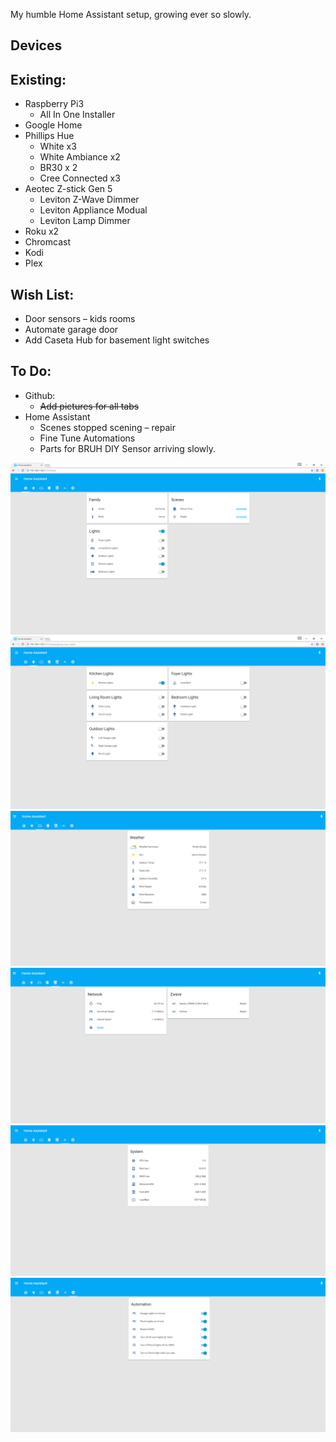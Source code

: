My humble Home Assistant setup, growing ever so slowly.

## Devices

## Existing:

* Raspberry Pi3
  - All In One Installer
* Google Home
* Phillips Hue
  - White x3
  - White Ambiance x2
  - BR30 x 2
  - Cree Connected x3
* Aeotec Z-stick Gen 5
  - Leviton Z-Wave Dimmer
  - Leviton Appliance Modual
  - Leviton Lamp Dimmer
* Roku x2
* Chromcast
* Kodi
* Plex

## Wish List:
* Door sensors – kids rooms
* Automate garage door
* Add Caseta Hub for basement light switches

## To Do:

* Github:
  - ~~Add pictures for all tabs~~
* Home Assistant
  - Scenes stopped scening – repair
  - Fine Tune Automations
  - Parts for BRUH DIY Sensor arriving slowly. 

![](https://github.com/SeveredDime/Home-Assistant/blob/master/images/home_assistan_home.png)
![](https://github.com/SeveredDime/Home-Assistant/blob/master/images/home_assistant_lights.png)
![](https://github.com/SeveredDime/Home-Assistant/blob/master/images/weather.png)
![](https://github.com/SeveredDime/Home-Assistant/blob/master/images/network.png)
![](https://github.com/SeveredDime/Home-Assistant/blob/master/images/pi.png)
![](https://github.com/SeveredDime/Home-Assistant/blob/master/images/automation.png)
